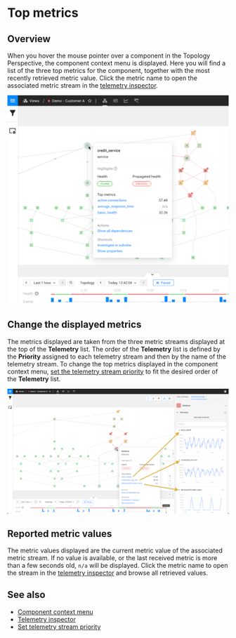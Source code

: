 # Top metrics

## Overview

When you hover the mouse pointer over a component in the Topology Perspective, the component context menu is displayed. Here you will find a list of the three top metrics for the component, together with the most recently retrieved metric value. Click the metric name to open the associated metric stream in the [telemetry inspector](/use/metrics/browse-telemetry.md).

![Top metrics](/.gitbook/assets/v51_component_context_menu.png)

## Change the displayed metrics

The metrics displayed are taken from the three metric streams displayed at the top of the **Telemetry** list. The order of the **Telemetry** list is defined by the **Priority** assigned to each telemetry stream and then by the name of the telemetry stream. To change the top metrics displayed in the component context menu, [set the telemetry stream priority](/use/metrics/set-telemetry-stream-priority.md) to fit the desired order of the **Telemetry** list.

![Top metrics and telemetry streams](/.gitbook/assets/v51_top_metrics_streams.png)

## Reported metric values

The metric values displayed are the current metric value of the associated metric stream. If no value is available, or the last received metric is more than a few seconds old, `n/a` will be displayed. Click the metric name to open the stream in the [telemetry inspector](/use/metrics/browse-telemetry.md) and browse all retrieved values.

## See also

* [Component context menu](/use/stackstate-ui/perspectives/topology-perspective.md#component-context-menu)
* [Telemetry inspector](/use/metrics/browse-telemetry.md)
* [Set telemetry stream priority](/use/metrics/set-telemetry-stream-priority.md)